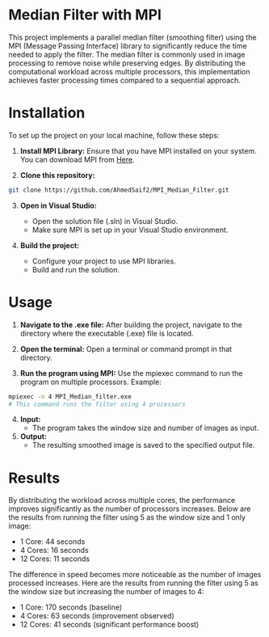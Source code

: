 # Median Filter with MPI

This project implements a parallel median filter (smoothing filter) using the MPI (Message Passing Interface) library to significantly reduce the time needed to apply the filter. The median filter is commonly used in image processing to remove noise while preserving edges. By distributing the computational workload across multiple processors, this implementation achieves faster processing times compared to a sequential approach.


# Installation 
To set up the project on your local machine, follow these steps:

1. **Install MPI Library:** Ensure that you have MPI installed on your system. You can download MPI from [Here](https://www.microsoft.com/en-us/download/details.aspx?id=57467).

2. **Clone this repository:**

```bash
git clone https://github.com/AhmedSaif2/MPI_Median_Filter.git
```
3. **Open in Visual Studio:**

    - Open the solution file (.sln) in Visual Studio.
    - Make sure MPI is set up in your Visual Studio environment.

4. **Build the project:**

    - Configure your project to use MPI libraries.
    - Build and run the solution.

# Usage
1. **Navigate to the .exe file:** After building the project, navigate to the directory where the executable (.exe) file is located.

2. **Open the terminal:** Open a terminal or command prompt in that directory.

3. **Run the program using MPI:** Use the mpiexec command to run the program on multiple processors. Example:

```bash
mpiexec -n 4 MPI_Median_filter.exe
# This command runs the filter using 4 processors 
```

4. **Input:**
    - The program takes the window size and number of images as input.
5. **Output:**
    - The resulting smoothed image is saved to the specified output file.

# Results
By distributing the workload across multiple cores, the performance improves significantly as the number of processors increases. Below are the results from running the filter using 5 as the window size and 1 only image:

- 1 Core: 44 seconds
- 4 Cores: 16 seconds
- 12 Cores: 11 seconds

The difference in speed becomes more noticeable as the number of images processed increases. Here are the results from running the filter using 5 as the window size but increasing the number of images to 4:

- 1 Core: 170 seconds (baseline)
- 4 Cores: 63 seconds (improvement observed)
- 12 Cores: 41 seconds (significant performance boost)
